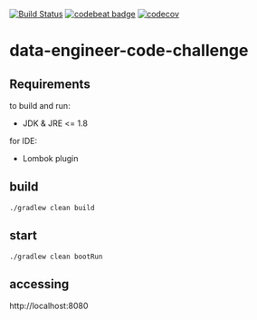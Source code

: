 [![Build Status](https://travis-ci.org/dnltsk/data-engineer-code-challenge.svg?branch=master)](https://travis-ci.org/dnltsk/data-engineer-code-challenge)
[![codebeat badge](https://codebeat.co/badges/e8acd680-a0ea-4aa9-9f51-61ed1b3d0fbc)](https://codebeat.co/projects/github-com-dnltsk-data-engineer-code-challenge-master)
[![codecov](https://codecov.io/gh/dnltsk/data-engineer-code-challenge/branch/master/graph/badge.svg)](https://codecov.io/gh/dnltsk/data-engineer-code-challenge)

# data-engineer-code-challenge

## Requirements

to build and run:

* JDK & JRE <= 1.8

for IDE:

* Lombok plugin

## build

`./gradlew clean build`

## start

`./gradlew clean bootRun`


## accessing

http://localhost:8080